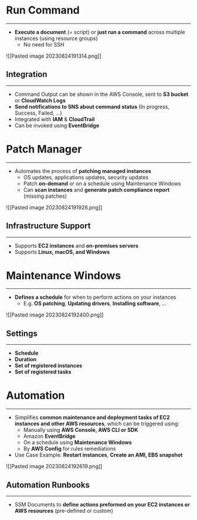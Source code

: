 # Run Command
---

* **Execute a document** (= script) or **just run a command** across multiple instances (using resource groups)
	* No need for SSH

![[Pasted image 20230824191314.png]]

## Integration
---

* Command Output can be shown in the AWS Console, sent to **S3 bucket** or **CloudWatch Logs**
* **Send notifications to SNS about command status** (In progress, Success, Failed, …)
* Integrated with **IAM** & **CloudTrail**
* Can be invoked using **EventBridge**

# Patch Manager
---

* Automates the process of **patching managed instances**
	* OS updates, applications updates, security updates
	* Patch **on-demand** or on a schedule using Maintenance Windows
	* Can **scan instances** and **generate patch compliance report** (missing patches)

![[Pasted image 20230824191926.png]]

## Infrastructure Support
---

* Supports **EC2 instances** and **on-premises servers** 
* Supports **Linux, macOS, and Windows**

# Maintenance Windows
---

* **Defines a schedule** for when to perform actions on your instances
	* E.g. **OS patching**, **Updating drivers**, **Installing software**, …

![[Pasted image 20230824192400.png]]

## Settings
---

* **Schedule**
* **Duration** 
* **Set of registered instances** 
* **Set of registered tasks**

# Automation
---

* Simplifies **common maintenance and deployment tasks of EC2 instances and other AWS resources**, which can be triggered using:
	* Manually using **AWS Console, AWS CLI or SDK**
	* Amazon **EventBridge**
	* On a schedule using **Maintenance Windows**
	* By **AWS Config** for rules remediations
* Use Case Example: **Restart instances**, **Create an AMI, EBS snapshot**

![[Pasted image 20230824192619.png]]

## Automation Runbooks
---

* SSM Documents to **define actions preformed on your EC2 instances or AWS resources** (pre-defined or custom)